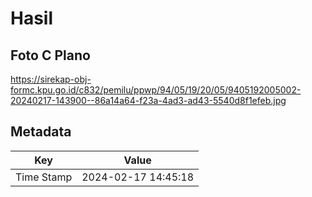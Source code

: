 # Hasil

## Foto C Plano

https://sirekap-obj-formc.kpu.go.id/c832/pemilu/ppwp/94/05/19/20/05/9405192005002-20240217-143900--86a14a64-f23a-4ad3-ad43-5540d8f1efeb.jpg


## Metadata

| Key        | Value               |
| ---------- | ------------------- |
| Time Stamp | 2024-02-17 14:45:18 |



